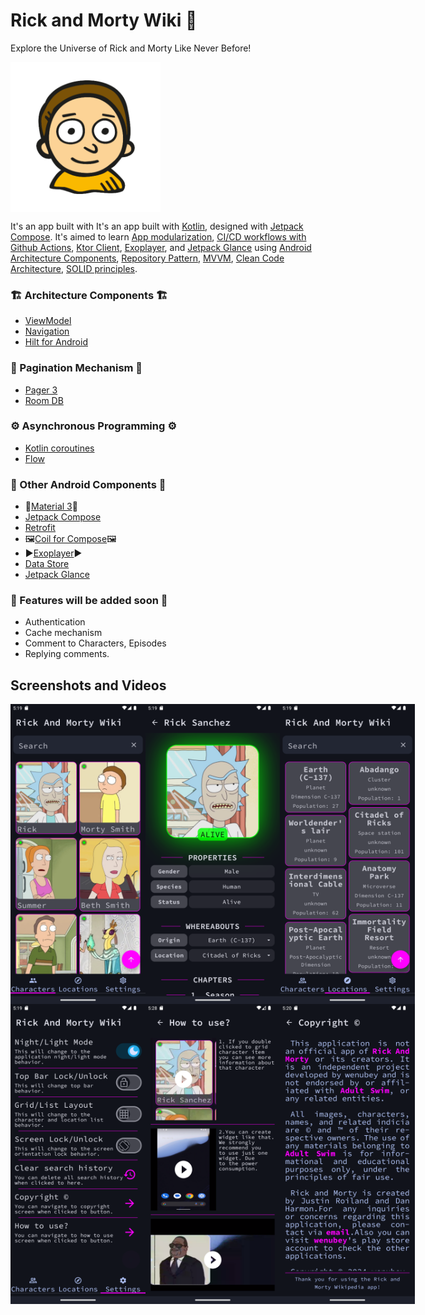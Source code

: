 # Rick and Morty Wiki 📱

Explore the Universe of Rick and Morty Like Never Before!

<div style="display:flex">
<img src="https://github.com/wenubey/Rick-And-Morty-Wiki/blob/main/app/src/main/ic_launcher-playstore.png" alt="not found" width="240" height="240">
</div>


It's an app built with It's an app built with [Kotlin][1], designed with [Jetpack Compose][2]. It's
aimed to
learn [App modularization][3], [CI/CD workflows with Github Actions][4], [Ktor Client][5], [Exoplayer][6],
and [Jetpack Glance][7]
using [Android Architecture Components][8], [Repository Pattern][9], [MVVM][10],
[Clean Code Architecture][11], [SOLID principles][12].

### 🏗️ Architecture Components 🏗️

* [ViewModel][13]
* [Navigation][14]
* [Hilt for Android][15]

### 📃 Pagination Mechanism 📃

* [Pager 3][16]
* [Room DB][17]

### ⚙️ Asynchronous Programming ⚙️

* [Kotlin coroutines][18]
* [Flow][19]

### 📌 Other Android Components 📌

* 🎨[Material 3][20]🎨
* [Jetpack Compose][2]
* [Retrofit][21]
* 🖼️[Coil for Compose][22]🖼️
* ▶️[Exoplayer][6]▶️
* [Data Store][23]
* [Jetpack Glance][7]

### 🔮 Features will be added soon 🔮

* Authentication
* Cache mechanism
* Comment to Characters, Episodes
* Replying comments.

## Screenshots and Videos

<div style="display:flex">
    <img src="https://github.com/wenubey/Rick-And-Morty-Wiki/blob/main/app/src/main/assets/phone_1.png" alt="not found" width="240" height="480">
    <img src="https://github.com/wenubey/Rick-And-Morty-Wiki/blob/main/app/src/main/assets/phone_2.png" alt="not found" width="240" height="480">
    <img src="https://github.com/wenubey/Rick-And-Morty-Wiki/blob/main/app/src/main/assets/phone_3.png" alt="not found" width="240" height="480">
</div>

<div style="display:flex">
    <img src="https://github.com/wenubey/Rick-And-Morty-Wiki/blob/main/app/src/main/assets/phone_4.png" alt="not found" width="240" height="480">
    <img src="https://github.com/wenubey/Rick-And-Morty-Wiki/blob/main/app/src/main/assets/phone_5.png" alt="not found" width="240" height="480">
    <img src="https://github.com/wenubey/Rick-And-Morty-Wiki/blob/main/app/src/main/assets/phone_6.png" alt="not found" width="240" height="480">
</div>


[1]: https://kotlinlang.org/

[2]: https://developer.android.com/jetpack/compose/documentation

[3]: https://developer.android.com/topic/modularization

[4]: https://docs.github.com/en/actions/automating-builds-and-tests/about-continuous-integration

[5]: https://ktor.io/docs/client-create-new-application.html

[6]: https://developer.android.com/media/media3/exoplayer/hello-world

[7]: https://developer.android.com/develop/ui/compose/glance/create-app-widget

[8]: https://developer.android.com/topic/architecture

[9]: https://developer.android.com/topic/architecture#data-layer

[10]: https://www.geeksforgeeks.org/mvvm-model-view-viewmodel-architecture-pattern-in-android/

[11]: https://www.geeksforgeeks.org/what-is-clean-architecture-in-android/

[12]: https://proandroiddev.com/solid-design-principles-in-kotlin-79100c670df1

[13]: https://developer.android.com/topic/libraries/architecture/viewmodel

[14]: https://developer.android.com/guide/navigation

[15]: https://developer.android.com/training/dependency-injection/hilt-android

[16]: https://developer.android.com/topic/libraries/architecture/paging/v3-overview

[17]: https://developer.android.com/training/data-storage/room

[18]: https://kotlinlang.org/docs/coroutines-overview.html

[19]: https://kotlinlang.org/docs/flow.html

[20]: https://m3.material.io/develop/android/jetpack-compose

[21]: https://square.github.io/retrofit/

[22]: https://coil-kt.github.io/coil/compose/

[23]: https://developer.android.com/topic/libraries/architecture/datastore
